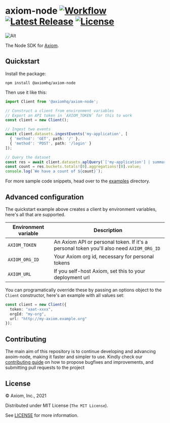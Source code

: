 # axiom-node [![Workflow][workflow_badge]][workflow] [![Latest Release][release_badge]][release] [![License][license_badge]][license]

![Alt](https://repobeats.axiom.co/api/embed/40b1a942132e3f515d5374bde5e47fb0750eb411.svg "Repobeats analytics image")

The Node SDK for [Axiom](https://www.axiom.co/).

## Quickstart

Install the package:

```shell
npm install @axiomhq/axiom-node
```

Then use it like this:

```ts
import Client from '@axiomhq/axiom-node';

// Construct a client from environment variables
// Export an API token in `AXIOM_TOKEN` for this to work
const client = new Client();

// Ingest two events
await client.datasets.ingestEvents('my-application', [
  { 'method': 'GET', path: '/' },
  { 'method': 'POST', path: '/login' }
]);

// Query the dataset
const res = await client.datasets.aplQuery(`['my-application'] | summarize count() by bin_auto(_time)`);
const count = res.buckets.totals![0].aggregations![0].value;
console.log(`We have a count of ${count}`);
```

For more sample code snippets, head over to the [examples](examples) directory.

## Advanced configuration

The quickstart example above creates a client by environment variables, here's 
all that are supported.

| Environment variable | Description                                                                              |
|----------------------|------------------------------------------------------------------------------------------|
| `AXIOM_TOKEN`        | An Axiom API or personal token. If it's a personal token you'll also need `AXIOM_ORG_ID` |
| `AXIOM_ORG_ID`       | Your Axiom org id, necessary for personal tokens                                         |
| `AXIOM_URL`          | If you self-host Axiom, set this to your deployment url                                  |

You can programatically override these by passing an options object to the 
`Client` constructor, here's an example with all values set:

```ts
const client = new Client({
  token: "xaat-xxxx",
  orgId: "my-org",
  url: "http://my-axiom.example.org"
});
```

## Contributing

The main aim of this repository is to continue developing and advancing
axoim-node, making it faster and simpler to use. Kindly check our
[contributing guide](https://github.com/axiomhq/axiom-node/blob/main/Contributing.md)
on how to propose bugfixes and improvements, and submitting pull requests to the
project

## License

&copy; Axiom, Inc., 2021

Distributed under MIT License (`The MIT License`).

See [LICENSE](LICENSE) for more information.

<!-- Badges -->

[workflow]: https://github.com/axiomhq/axiom-node/actions/workflows/push.yml
[workflow_badge]: https://img.shields.io/github/workflow/status/axiomhq/axiom-node/CI?style=flat-square&ghcache=unused
[release]: https://github.com/axiomhq/axiom-node/releases/latest
[release_badge]: https://img.shields.io/github/release/axiomhq/axiom-node.svg?style=flat-square&ghcache=unused
[license]: https://opensource.org/licenses/MIT
[license_badge]: https://img.shields.io/github/license/axiomhq/axiom-node.svg?color=blue&style=flat-square&ghcache=unused
